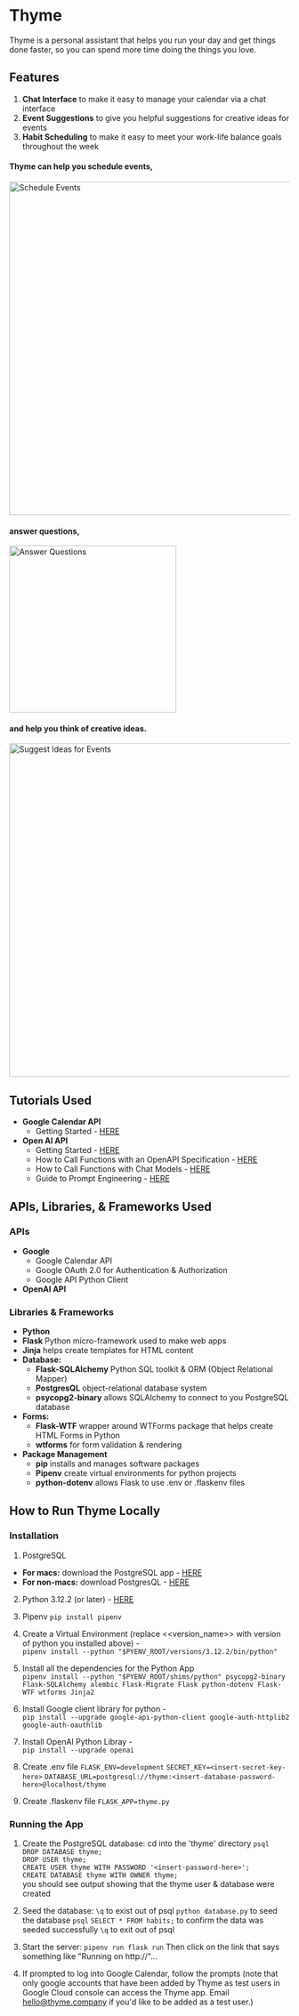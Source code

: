 # Thyme
Thyme is a personal assistant that helps you run your day and get things done faster, so you can spend more time doing the things you love.

## Features 
1) **Chat Interface** to make it easy to manage your calendar via a chat interface
2) **Event Suggestions** to give you helpful suggestions for creative ideas for events
3) **Habit Scheduling** to make it easy to meet your work-life balance goals throughout the week

#### Thyme can help you schedule events,   
<img width="600" alt="Schedule Events" src="https://github.com/thyme-ai/thyme/assets/17794659/c5a23638-ecab-4b4d-b8f2-29213b0515cb">

#### answer questions,  
<img width="300" alt="Answer Questions" src="https://github.com/thyme-ai/thyme/assets/17794659/0ca19938-3a79-4519-bded-94f63ad89d5b">

#### and help you think of creative ideas.
<img width="600" alt="Suggest Ideas for Events" src="https://github.com/thyme-ai/thyme/assets/17794659/757c2008-5125-45e2-a8ab-bf705d6754ac">

## Tutorials Used
  - **Google Calendar API** 
    - Getting Started - [HERE](https://developers.google.com/calendar/api/quickstart/python)
  - **Open AI API**
    - Getting Started - [HERE](https://platform.openai.com/docs/quickstart)
    - How to Call Functions  with an OpenAPI Specification - [HERE](https://cookbook.openai.com/examples/function_calling_with_an_openapi_spec)
    - How to Call Functions with Chat Models - [HERE](https://cookbook.openai.com/examples/how_to_call_functions_with_chat_models)
     - Guide to Prompt Engineering - [HERE](https://platform.openai.com/docs/guides/prompt-engineering)

## APIs, Libraries, & Frameworks Used 
### APIs
- **Google**
    - Google Calendar API
    - Google OAuth 2.0 for Authentication & Authorization
    - Google API Python Client
- **OpenAI API**


### Libraries & Frameworks
- **Python**
- **Flask** Python micro-framework used to make web apps 
- **Jinja** helps create templates for HTML content  
- **Database:**
    - **Flask-SQLAlchemy** Python SQL toolkit & ORM (Object Relational Mapper)
    - **PostgresQL** object-relational database system 
    - **psycopg2-binary** allows SQLAlchemy to connect to you PostgreSQL database
- **Forms:**
    - **Flask-WTF** wrapper around WTForms package that helps create HTML Forms in Python
    - **wtforms** for form validation & rendering
- **Package Management**
    - **pip** installs and manages software packages
    - **Pipenv** create virtual environments for python projects
    - **python-dotenv** allows Flask to use .env or .flaskenv files
   

## How to Run Thyme Locally
### Installation
1) PostgreSQL
- **For macs:** download the PostgreSQL app - [HERE](https://postgresapp.com/)
- **For non-macs:** download PostgresQL - [HERE]( https://www.postgresql.org/download/)  

2) Python 3.12.2 (or later) - [HERE](https://www.python.org/downloads/)

3) Pipenv ```pip install pipenv```    

4) Create a Virtual Environment (replace <<version_name>> with version of python you installed above) -  
```pipenv install --python "$PYENV_ROOT/versions/3.12.2/bin/python"```

5) Install all the dependencies for the Python App  
```pipenv install --python "$PYENV_ROOT/shims/python" psycopg2-binary Flask-SQLAlchemy alembic Flask-Migrate Flask python-dotenv Flask-WTF wtforms Jinja2```

6) Install Google client library for python -  
```pip install --upgrade google-api-python-client google-auth-httplib2 google-auth-oauthlib```

7) Install OpenAI Python Libray -  
```pip install --upgrade openai```

8) Create .env file 
```FLASK_ENV=development```
```SECRET_KEY=<insert-secret-key-here>```
```DATABASE_URL=postgresql://thyme:<insert-database-password-here>@localhost/thyme```    

9) Create .flaskenv file
```FLASK_APP=thyme.py```    


### Running the App
1) Create the PostgreSQL database:
cd into the 'thyme' directory
```psql```    
```DROP DATABASE thyme;```    
```DROP USER thyme;```    
```CREATE USER thyme WITH PASSWORD '<insert-password-here>';```    
```CREATE DATABASE thyme WITH OWNER thyme;```    
you should see output showing that the thyme user & database were created

2) Seed the database: 
```\q``` to exist out of psql
```python database.py``` to seed the database 
```psql```
```SELECT * FROM habits;``` to confirm the data was seeded successfully 
```\q``` to exit out of psql

3) Start the server: 
```pipenv run flask run```
Then click on the link that says something like "Running on http://"...

4) If prompted to log into Google Calendar, follow the prompts
(note that only google accounts that have been added by Thyme as test users in Google Cloud console can access the 
Thyme app. Email [hello@thyme.company](hello@thyme.company) if you'd like to be added as a test user.)
